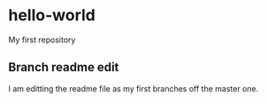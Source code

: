 # hello-world
My first repository

## Branch readme edit
I am editting the readme file as my first branches off the master one.
